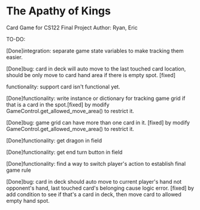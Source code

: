 # The Apathy of Kings
 Card Game for CS122 Final Project
 Author: Ryan, Eric



TO-DO:

[Done]integration: separate game state variables to make tracking them easier.

[Done]bug: card in deck will auto move to the last touched card location, should be only move to card hand area if there is empty spot. [fixed]

functionality: support card isn't functional yet.

[Done]functionality: write instance or dictionary for tracking game grid if that is a card in the spot.[fixed] by modify GameControl.get_allowed_move_area() to restrict it.

[Done]bug: game grid can have more than one card in it. [fixed] by modify GameControl.get_allowed_move_area() to restrict it.

[Done]functionality: get dragon in field

[Done]functionality: get end turn button in field

[Done]functionality: find a way to switch player's action to establish final game rule

[Done]bug: card in deck should auto move to current player's hand not opponent's hand, last touched card's belonging cause logic error. [fixed] by add condition to see if that's a card in deck, then move card to allowed empty hand spot.
